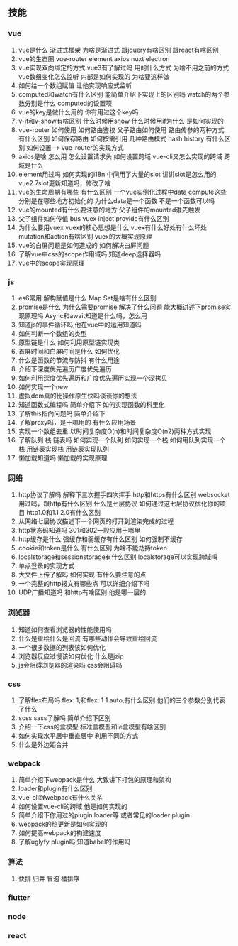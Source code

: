 ## 技能
### vue
1. vue是什么 渐进式框架 为啥是渐进式 跟jquery有啥区别 跟react有啥区别
2. vue的生态圈 vue-router element axios nuxt electron
3. vue实现双向绑定的方式 vue3有了解过吗 用的什么方式 为啥不用之前的方式 vue数组变化怎么监听 内部是如何实现的 为啥要这样做
4. 如何给一个数组赋值 让他实现响应式监听
5. computed和watch有什么区别 能简单介绍下实现上的区别吗 watch的两个参数分别是什么 computed的设置项
6. vue的key是做什么用的 你有用过这个key吗 
7. v-if和v-show有啥区别 什么时候用show 什么时候用if为什么 是如何实现的
8. vue-router 如何使用 如何路由鉴权 父子路由如何使用 路由传参的两种方式 有什么区别 如何保存路由 如何按需引用 几种路由模式 hash history 有什么区别 如何设置—> vue-router的实现方式
9. axios是啥 怎么用 怎么设置请求头 如何设置跨域 vue-cli又怎么实现的跨域 跨域是什么
10. element用过吗 如何实现的i18n 中间用了大量的slot 讲讲slot是怎么用的 vue2.7slot更新知道吗，修改了啥
11. vue的生命周期有哪些 有什么区别 一个vue实例化过程中data compute这些分别是在哪些地方初始化的 为什么data是一个函数 不是一个函数可以吗 
12. vue的mounted有什么要注意的地方 父子组件的mounted谁先触发
13. 父子组件如何传值 bus vuex inject provide有什么区别
14. 为什么要用vuex vuex的核心思想是什么 vuex有什么好处有什么坏处 mutation和action有啥区别 vuex的大概实现原理
15. vue的白屏问题是如何造成的 如何解决白屏问题
16. 了解vue中css的scope作用域吗 知道deep选择器吗
17. vue中的scope实现原理
### js
1. es6常用 解构赋值是什么 Map Set是啥有什么区别
2. promise是什么 为什么需要promise 解决了什么问题 能大概讲述下promise实现原理吗 Async和await知道是什么吗，怎么用
3. 知道js的事件循环吗,他在vue中的运用知道吗
4. 如何判断一个数组的类型
5. 原型链是什么 如何利用原型链实现类
6. 首屏时间和白屏时间是什么 如何优化
7. 什么是函数的节流与防抖 有什么用途
8. 介绍下深度优先遍历广度优先遍历
9. 如何利用深度优先遍历和广度优先遍历实现一个深拷贝
10. 如何实现一个new
11. 虚拟dom真的比操作原生快吗谈谈你的想法
12. 知道函数式编程吗 简单介绍下 如何实现函数的科里化
13. 了解this指向问题吗 简单介绍下 
14. 了解proxy吗，是干嘛用的 有什么应用场景
15. 实现一个数组去重 以时间复杂度O(n)和时间复杂度O(n2)两种方式实现
16. 了解队列 栈 链表吗 如何实现一个队列 如何实现一个栈 如何用队列实现一个栈  用链表实现栈 用链表实现队列
17. 懒加载知道吗 懒加载的实现原理
### 网络
1. http协议了解吗 解释下三次握手四次挥手 http和https有什么区别 websocket用过吗，跟http有什么区别 什么是七层协议 如何通过这七层协议优化你的项目 http1.0和1.1 2.0有什么区别
2. 从网络七层协议描述下一个网页的打开到渲染完成的过程
3. http状态码知道吗 301和302一般应用于哪里
4. http缓存是什么 强缓存和弱缓存有什么区别 如何强制不缓存
5. cookie和token是什么 有什么区别 为啥不能劫持token
6. localstorage和sessionstorage有什么区别 localstorage可以实现跨域吗
7. 单点登录的实现方式
8. 大文件上传了解吗 如何实现 有什么要注意的点
9. 一个完整的http报文有哪些点 可以详细介绍下吗
10. UDP广播知道吗 和http有啥区别 他是哪一层的
### 浏览器
1. 知道如何查看浏览器的性能使用吗
2. 什么是重绘什么是回流 有哪些动作会导致重绘回流
3. 一个很多数据的列表该如何优化
4. 浏览器反应过慢该如何优化 什么是jzip 
5. js会阻碍浏览器的渲染吗 css会阻碍吗
### css
1. 了解flex布局吗 flex: 1;和flex: 1 1 auto;有什么区别 他们的三个参数分别代表了什么
2. scss sass了解吗 简单介绍下区别
3. 介绍一下css的盒模型 标准盒模型和ie盒模型有啥区别
4. 如何实现水平居中垂直居中 利用不同的方式
5. 什么是外边距合并
### webpack
1. 简单介绍下webpack是什么 大致讲下打包的原理和架构
2. loader和plugin有什么区别
3. vue-cli跟webpack有什么关系
4. 如何设置vue-cli的跨域 他是如何实现的
5. 简单介绍下你用过的plugin loader等 或者常见的loader plugin
6. webpack的热更新是如何实现的
7. 如何提高webpack的构建速度
8. 了解uglyfy plugin吗 知道babel的作用吗
### 算法
1. 快排 归并 冒泡 桶排序
### flutter
### node
### react
 
